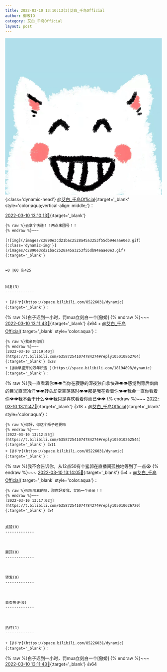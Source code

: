 ```yaml
---
title: 2022-03-10 13:10:13(3)艾白_千鸟Official
author: 御坂IO
category: 艾白_千鸟Official
layout: post
---
```


![img](/images/9ae8b9445fd0665cc014d9080156a45271be73c6.jpg){:class='dynamic-head'}
[@艾白_千鸟Official](https://space.bilibili.com/334537711/dynamic){:target='_blank' style='color:aqua;vertical-align: middle;'}：

[2022-03-10 13:10:13🔗](https://t.bilibili.com/635872541074784274){:target='_blank'}

~~~
{% raw %}去拿个快递！！两点来团号！！
{% endraw %}~~~

[![img](/images/c2890e3cd21bac2528a45a3253f55db94eaae0e3.gif){:class='dynamic-img'}](/images/c2890e3cd21bac2528a45a3253f55db94eaae0e3.gif){:target='_blank'}


↪️0 💬60 👍425


回复(3)
-------------

+ [@ドヤ](https://space.bilibili.com/85226031/dynamic){:target='_blank'}：
~~~
{% raw %}白子迟到一小时，罚mua立刻白一个[傲娇]
{% endraw %}~~~
[2022-03-10 13:11:43🔗](https://t.bilibili.com/635872541074784274#reply105010065424){:target='_blank'} 👍64
    + [@艾白_千鸟Official](https://space.bilibili.com/334537711/dynamic){:target='_blank' style='color:aqua'}：
~~~
{% raw %}我亲死你们
{% endraw %}~~~
[2022-03-10 13:19:40🔗](https://t.bilibili.com/635872541074784274#reply105010862704){:target='_blank'} 👍28
+ [@驹草盛开的万年积雪_](https://space.bilibili.com/18194898/dynamic){:target='_blank'}：
~~~
{% raw %}我一直看着你👁👁当你在寂静的深夜独自拿快递👁👁感觉到背后幽幽的目光直流冷汗👁👁转头却空空荡荡时👁👁那是我在看着你👁👁我会一直你看着你👁👁我不会干什么👁👁我只是喜欢看着你而已👁👁
{% endraw %}~~~
[2022-03-10 13:11:47🔗](https://t.bilibili.com/635872541074784274#reply105010175152){:target='_blank'} 👍18
    + [@艾白_千鸟Official](https://space.bilibili.com/334537711/dynamic){:target='_blank' style='color:aqua'}：
~~~
{% raw %}你好，你这个瓶子还要吗
{% endraw %}~~~
[2022-03-10 13:12:55🔗](https://t.bilibili.com/635872541074784274#reply105010262544){:target='_blank'} 👍11
+ [@ドヤ](https://space.bilibili.com/85226031/dynamic){:target='_blank'}：
~~~
{% raw %}我不会告诉你，从12点50有个鲨卵在直播间孤独地等到了一点😭
{% endraw %}~~~
[2022-03-10 13:14:05🔗](https://t.bilibili.com/635872541074784274#reply105010406432){:target='_blank'} 👍4
    + [@艾白_千鸟Official](https://space.bilibili.com/334537711/dynamic){:target='_blank' style='color:aqua'}：
~~~
{% raw %}呜呜呜真的吗，那你好爱我，奖励一个亲亲！！
{% endraw %}~~~
[2022-03-10 13:17:02🔗](https://t.bilibili.com/635872541074784274#reply105010626720){:target='_blank'} 👍4


点赞(0)
-------------



置顶(0)
-------------



转发(0)
-------------



首页热评(0)
-------------



热评(1)
-------------

+ [@ドヤ](https://space.bilibili.com/85226031/dynamic){:target='_blank'}：
~~~
{% raw %}白子迟到一小时，罚mua立刻白一个[傲娇]
{% endraw %}~~~
[2022-03-10 13:11:43🔗](https://t.bilibili.com/635872541074784274#reply105010065424){:target='_blank'} 👍64


